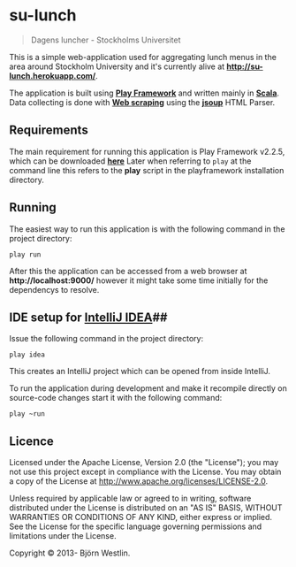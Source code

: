# su-lunch #
> Dagens luncher - Stockholms Universitet

This is a simple web-application used for aggregating lunch menus in the area around Stockholm University and it's currently alive at **http://su-lunch.herokuapp.com/**.

The application is built using **[Play Framework](http://www.playframework.com)** and written mainly in **[Scala](http://www.scala-lang.org/)**.
Data collecting is done with **[Web scraping](http://en.wikipedia.org/wiki/Web_scraping)** using the **[jsoup](http://jsoup.org/)** HTML Parser.

## Requirements ##
The main requirement for running this application is Play Framework v2.2.5, which can be downloaded **[here](http://www.playframework.com/download)**
Later when referring to ```play``` at the command line this refers to the **play** script in the playframework installation directory.

## Running ##
The easiest way to run this application is with the following command in the project directory:
```
play run
```
After this the application can be accessed from a web browser at **http://localhost:9000/** however it might take some time initially for the dependencys to resolve.

## IDE setup for **[IntelliJ IDEA](http://www.jetbrains.com/idea/)**##
Issue the following command in the project directory:
```
play idea
```
This creates an IntelliJ project which can be opened from inside IntelliJ.

To run the application during development and make it recompile directly on source-code changes start it with the following command:
```
play ~run
```

## Licence ##

Licensed under the Apache License, Version 2.0 (the "License"); you may not use this project except in compliance with the License. You may obtain a copy of the License at http://www.apache.org/licenses/LICENSE-2.0.

Unless required by applicable law or agreed to in writing, software distributed under the License is distributed on an "AS IS" BASIS, WITHOUT WARRANTIES OR CONDITIONS OF ANY KIND, either express or implied. See the License for the specific language governing permissions and limitations under the License.

Copyright &copy; 2013- Björn Westlin.

